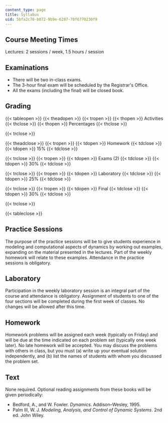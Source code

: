 ```yaml
---
content_type: page
title: Syllabus
uid: 5bfa2c70-b072-9b9e-6287-78f6770230f9
---
```


Course Meeting Times
--------------------

Lectures: 2 sessions / week, 1.5 hours / session

Examinations
------------

*   There will be two in-class exams.
*   The 3-hour final exam will be scheduled by the Registrar's Office.
*   All the exams (including the final) will be closed book.

Grading
-------

{{< tableopen >}}
{{< theadopen >}}
{{< tropen >}}
{{< thopen >}}
Activities
{{< thclose >}}
{{< thopen >}}
Percentages
{{< thclose >}}

{{< trclose >}}

{{< theadclose >}}
{{< tropen >}}
{{< tdopen >}}
Homework
{{< tdclose >}}
{{< tdopen >}}
15%
{{< tdclose >}}

{{< trclose >}}
{{< tropen >}}
{{< tdopen >}}
Exams (2)
{{< tdclose >}}
{{< tdopen >}}
30%
{{< tdclose >}}

{{< trclose >}}
{{< tropen >}}
{{< tdopen >}}
Laboratory
{{< tdclose >}}
{{< tdopen >}}
25%
{{< tdclose >}}

{{< trclose >}}
{{< tropen >}}
{{< tdopen >}}
Final
{{< tdclose >}}
{{< tdopen >}}
30%
{{< tdclose >}}

{{< trclose >}}

{{< tableclose >}}

  

Practice Sessions
-----------------

The purpose of the practice sessions will be to give students experience in modeling and computational aspects of dynamics by working out examples, expanding on the material presented in the lectures. Part of the weekly homework will relate to these examples. Attendance in the practice sessions is obligatory.

Laboratory
----------

Participation in the weekly laboratory session is an integral part of the course and attendance is obligatory. Assignment of students to one of the four sections will be completed during the first week of classes. No changes will be allowed after this time.

Homework
--------

Homework problems will be assigned each week (typically on Friday) and will be due at the time indicated on each problem set (typically one week later). No late homework will be accepted. You may discuss the problems with others in class, but you must (a) write up your eventual solution independently, and (b) list the names of students with whom you discussed the problem set.

Text
----

None required. Optional reading assignments from these books will be given periodically:

*   Bedford, A., and W. Fowler. _Dynamics_. Addison–Wesley, 1995.
*   Palm III, W. J. _Modeling, Analysis, and Control of Dynamic Systems_. 2nd ed. John Wiley.